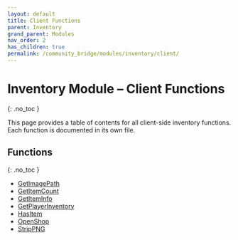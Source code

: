 ```yaml
---
layout: default
title: Client Functions
parent: Inventory
grand_parent: Modules
nav_order: 2
has_children: true
permalink: /community_bridge/modules/inventory/client/
---
```


# Inventory Module – Client Functions
{: .no_toc }

This page provides a table of contents for all client-side inventory functions. Each function is documented in its own file.

## Functions
{: .no_toc }

- [GetImagePath](client/GetImagePath.md)
- [GetItemCount](client/GetItemCount.md)
- [GetItemInfo](client/GetItemInfo.md)
- [GetPlayerInventory](client/GetPlayerInventory.md)
- [HasItem](client/HasItem.md)
- [OpenShop](client/OpenShop.md)
- [StripPNG](client/StripPNG.md)
